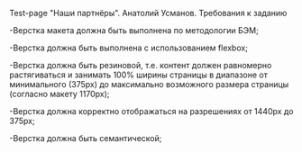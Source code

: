 Test-page "Наши партнёры".
 Анатолий Усманов.
Требования к заданию

-Верстка макета должна быть выполнена по методологии БЭМ;

-Верстка должна быть выполнена с использованием flexbox;

-Верстка должна быть резиновой, т.е. контент должен равномерно
растягиваться и занимать 100% ширины страницы в диапазоне от
минимального (375px) до максимально возможного размера страницы
(согласно макету 1170px);

-Верстка должна корректно отображаться на разрешениях от 1440px до
375px;

-Верстка должна быть семантической;
